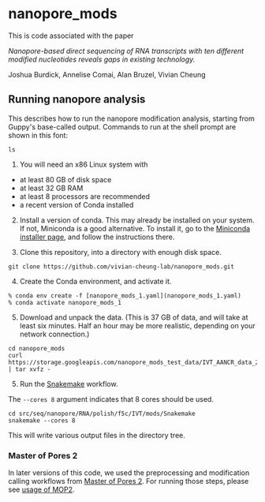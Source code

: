 # nanopore_mods

This is code associated with the paper

*Nanopore-based direct sequencing of RNA transcripts with ten different modified nucleotides reveals gaps in existing technology.*

Joshua Burdick, Annelise Comai, Alan Bruzel, Vivian Cheung

## Running nanopore analysis

This describes how to run the nanopore modification analysis, starting from Guppy's
base-called output. Commands to run at the shell prompt are shown in this font:

```
ls
```

1. You will need an x86 Linux system with
- at least 80 GB of disk space
- at least 32 GB RAM
- at least 8 processors are recommended
- a recent version of Conda installed

2. Install a version of conda. This may already be installed on your
system. If not, Miniconda is a good alternative. To install it,
go to the [Miniconda installer page](https://docs.conda.io/en/latest/miniconda.html),
and follow the instructions there.

3. Clone this repository, into a directory with enough disk space.

```
git clone https://github.com/vivian-cheung-lab/nanopore_mods.git
```

4. Create the Conda environment, and activate it.

```
% conda env create -f [nanopore_mods_1.yaml](nanopore_mods_1.yaml)
% conda activate nanopore_mods_1
```

5. Download and unpack the data. (This is 37 GB of data, and will take at least six minutes.
Half an hour may be more realistic, depending on your network connection.)

```
cd nanopore_mods
curl https://storage.googleapis.com/nanopore_mods_test_data/IVT_AANCR_data_20230708.tar.gz | tar xvfz -
```

5. Run the 
[Snakemake](https://snakemake.readthedocs.io/en/stable/)
workflow.

The `--cores 8` argument indicates that 8 cores should be used.

```
cd src/seq/nanopore/RNA/polish/f5c/IVT/mods/Snakemake
snakemake --cores 8
```

This will write various output files in the directory tree.

### Master of Pores 2

In later versions of this code, we used the preprocessing and modification calling
workflows from
[Master of Pores 2](https://github.com/biocorecrg/MOP2).
For running those steps, please see
[usage of MOP2](MOP2).

